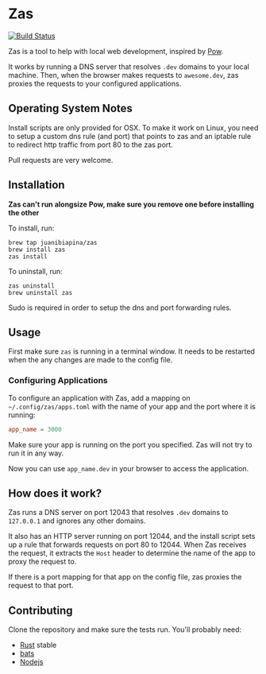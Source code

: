 # Zas

[![Build Status](https://travis-ci.org/juanibiapina/zas.svg?branch=master)](https://travis-ci.org/juanibiapina/zas)

Zas is a tool to help with local web development, inspired by [Pow](http://pow.cx).

It works by running a DNS server that resolves `.dev` domains to your local
machine. Then, when the browser makes requests to `awesome.dev`, zas proxies
the requests to your configured applications.

## Operating System Notes

Install scripts are only provided for OSX. To make it work on Linux, you need
to setup a custom dns rule (and port) that points to zas and an iptable rule to
redirect http traffic from port 80 to the zas port.

Pull requests are very welcome.

## Installation

**Zas can't run alongsize Pow, make sure you remove one before installing the other**

To install, run:

```
brew tap juanibiapina/zas
brew install zas
zas install
```

To uninstall, run:

```
zas uninstall
brew uninstall zas
```

Sudo is required in order to setup the dns and port forwarding rules.

## Usage

First make sure `zas` is running in a terminal window. It needs to be restarted
when the any changes are made to the config file.

### Configuring Applications

To configure an application with Zas, add a mapping on
`~/.config/zas/apps.toml` with the name of your app and the port where it is
running:

```toml
app_name = 3000
```

Make sure your app is running on the port you specified. Zas will not try to
run it in any way.

Now you can use `app_name.dev` in your browser to access the application.

## How does it work?

Zas runs a DNS server on port 12043 that resolves `.dev` domains to
`127.0.0.1` and ignores any other domains.

It also has an HTTP server running on port 12044, and the install script sets
up a rule that forwards requests on port 80 to 12044. When Zas receives the
request, it extracts the `Host` header to determine the name of the app to
proxy the request to.

If there is a port mapping for that app on the config file, zas proxies the
request to that port.

## Contributing

Clone the repository and make sure the tests run. You'll probably need:

- [Rust](https://www.rust-lang.org) stable
- [bats](https://github.com/sstephenson/bats)
- [Nodejs](https://nodejs.org)

